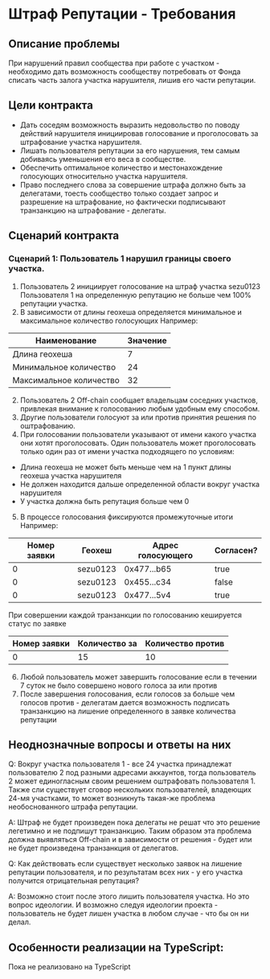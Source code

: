 # Штраф Репутации - Требования

## Описание проблемы
При нарушений правил сообщества при работе с участком - необходимо дать возможность сообществу потребовать от Фонда списать часть залога участка нарушителя, лишив его части репутации.

## Цели контракта
- Дать соседям возможность выразить недовольство по поводу действий нарушителя инициировав голосование и проголосовать за штрафование участка нарушителя.
- Лишать пользователя репутации за его нарушения, тем самым добиваясь уменьшения его веса в сообществе.
- Обеспечить оптимальное количество и местонахождение голосующих относительно участка нарушителя.
- Право последнего слова за совершение штрафа должно быть за делегатами, тоесть сообщество только создает запрос и разрешение на штрафование, но фактически подписывают транзанкцию на штрафование - делегаты.

## Сценарий контракта
### Сценарий 1: Пользователь 1 нарушил границы своего участка.
1. Пользователь 2 инициирует голосование на штраф участка sezu0123 Пользователя 1 на определенную репутацию не больше чем 100% репутации участка.
2. В зависимости от длины геохеша определяется минимальное и максимальное количество голосующих
Например:

| Наименование | Значение |
| -------- | -------- |
| Длина геохеша | 7 |
| Минимальное количество | 24 |
| Максимальное количество | 32 |

2. Пользователь 2 Off-chain сообщает владельцам соседних участков, привлекая внимание к голосованию любым удобным ему способом.
3. Другие пользователи голосуют за или против принятия решения по оштрафованию.
4. При голосовании пользователи указывают от имени какого участка они хотят проголосовать. Один пользователь может проголосовать только один раз от имени участка подходящего по условиям:
- Длина геохеша не может быть меньше чем на 1 пункт длины геохеша участка нарушителя
- Не должен находится дальше определенной области вокруг участка нарушителя
- У участка должна быть репутация больше чем 0
5. В процессе голосования фиксируются промежуточные итоги
Например:

| Номер заявки | Геохеш | Адрес голосующего | Согласен? |
| -------- | -------- | -------- | -------- |
| 0 | sezu0123 | 0x477...b65 | true |
| 0 | sezu0123 | 0x455...c34 | false |
| 0 | sezu0123 | 0x477...5v4 | true |

При совершении каждой транзанкции по голосованию кешируется статус по заявке

| Номер заявки | Количество за | Количество против |
| -------- | -------- | -------- |
| 0 | 15 | 10 |
6. Любой пользователь может завершить голосование если в течении 7 суток не было совершено нового голоса за или против
7. После завершения голосования, если голосов за больше чем голосов против - делегатам дается возможность подписать транзанкцию на лишение определенного в заявке количества репутации

## Неоднозначные вопросы и ответы на них
Q: Вокруг участка пользователя 1 - все 24 участка принадлежат пользователю 2 под разными адресами аккаунтов, тогда пользователь 2 может единогласным своим решением оштрафовать пользователя 1. Также сли существует сговор нескольких пользователей, владеющих 24-мя участками, то может возникнуть такая-же проблема необоснованного штрафа репутации.

A: Штраф не будет произведен пока делегаты не решат что это решение легетимно и не подпишут транзанкцию. Таким образом эта проблема должна выявляться Off-chain и в зависимости от решения - будет или не будет произведена транзанкция от делегатов.

Q: Как действовать если существует несколько заявок на лишение репутации пользователя, и по результатам всех них - у его участка получится отрицательная репутация?

A: Возможно стоит после этого лишить пользователя участка. Но это вопрос идеологии. И возможно следуя идеологии проекта - пользователь не будет лишен участка в любом случае - что бы он ни делал.

## Особенности реализации на TypeScript:
Пока не реализовано на TypeScript